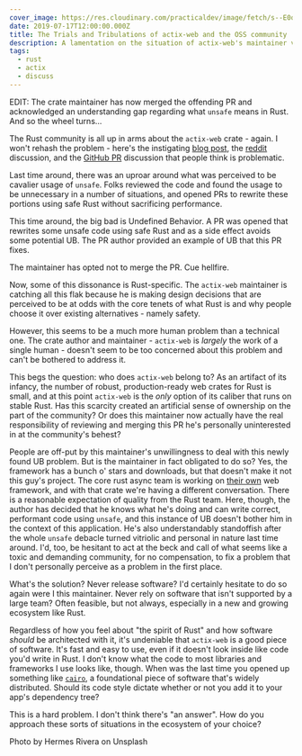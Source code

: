 ```yaml
---
cover_image: https://res.cloudinary.com/practicaldev/image/fetch/s--E0qFrBnr--/c_imagga_scale,f_auto,fl_progressive,h_420,q_auto,w_1000/https://thepracticaldev.s3.amazonaws.com/i/6byozbu5ld672kjcctwb.jpg
date: 2019-07-17T12:00:00.000Z
title: The Trials and Tribulations of actix-web and the OSS community
description: A lamentation on the situation of actix-web's maintainer vs. the Rust community.
tags:
  - rust
  - actix
  - discuss
---
```


EDIT: The crate maintainer has now merged the offending PR and acknowledged an understanding gap regarding what `unsafe` means in Rust. And so the wheel turns...

The Rust community is all up in arms about the `actix-web` crate - again. I won't rehash the problem - here's the instigating [blog post](https://64.github.io/actix/), the [reddit](https://www.reddit.com/r/rust/comments/ce09id/why_we_need_alternatives_to_actix/) discussion, and the [GitHub PR](https://github.com/actix/actix-web/pull/968) discussion that people think is problematic.

Last time around, there was an uproar around what was perceived to be cavalier usage of `unsafe`. Folks reviewed the code and found the usage to be unnecessary in a number of situations, and opened PRs to rewrite these portions using safe Rust without sacrificing performance.

This time around, the big bad is Undefined Behavior. A PR was opened that rewrites some unsafe code using safe Rust and as a side effect avoids some potential UB. The PR author provided an example of UB that this PR fixes.

The maintainer has opted not to merge the PR. Cue hellfire.

Now, some of this dissonance is Rust-specific. The `actix-web` maintainer is catching all this flak because he is making design decisions that are perceived to be at odds with the core tenets of what Rust is and why people choose it over existing alternatives - namely safety.

However, this seems to be a much more human problem than a technical one. The crate author and maintainer - `actix-web` is _largely_ the work of a single human - doesn't seem to be too concerned about this problem and can't be bothered to address it.

This begs the question: who does `actix-web` belong to? As an artifact of its infancy, the number of robust, production-ready web crates for Rust is small, and at this point `actix-web` is the _only_ option of its caliber that runs on stable Rust. Has this scarcity created an artificial sense of ownership on the part of the community? Or does this maintainer now actually have the real responsibility of reviewing and merging this PR he's personally uninterested in at the community's behest?

People are off-put by this maintainer's unwillingness to deal with this newly found UB problem. But is the maintainer in fact obligated to do so? Yes, the framework has a bunch o' stars and downloads, but that doesn't make it not this guy's project. The core rust async team is working on [their own](https://github.com/rustasync/tide) web framework, and with that crate we're having a different conversation. There is a reasonable expectation of quality from the Rust team. Here, though, the author has decided that he knows what he's doing and can write correct, performant code using `unsafe`, and this instance of UB doesn't bother him in the context of this application. He's also understandably standoffish after the whole `unsafe` debacle turned vitriolic and personal in nature last time around. I'd, too, be hesitant to act at the beck and call of what seems like a toxic and demanding community, for no compensation, to fix a problem that I don't personally perceive as a problem in the first place.

What's the solution? Never release software? I'd certainly hesitate to do so again were I this maintainer. Never rely on software that isn't supported by a large team? Often feasible, but not always, especially in a new and growing ecosystem like Rust.

Regardless of how you feel about "the spirit of Rust" and how software _should_ be architected with it, it's undeniable that `actix-web` is a good piece of software. It's fast and easy to use, even if it doesn't look inside like code you'd write in Rust. I don't know what the code to most libraries and frameworks I use looks like, though. When was the last time you opened up something like [`cairo`](https://cairographics.org/), a foundational piece of software that's widely distributed. Should its code style dictate whether or not you add it to your app's dependency tree?

This is a hard problem. I don't think there's "an answer". How do you approach these sorts of situations in the ecosystem of your choice?

Photo by Hermes Rivera on Unsplash
